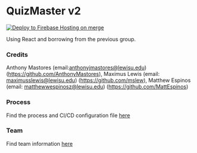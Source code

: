 # QuizMaster v2

[![Deploy to Firebase Hosting on merge](https://github.com/QuizMasterInc/QuizMaster/actions/workflows/firebase-hosting-merge.yml/badge.svg)](https://github.com/QuizMasterInc/QuizMaster/actions/workflows/firebase-hosting-merge.yml)

Using React and borrowing from the previous group. 
### Credits
Anthony Mastores (email:anthonyjmastores@lewisu.edu) (https://github.com/AnthonyMastores),
Maximus Lewis (email: maximusslewis@lewisu.edu) (https://github.com/mslew), 
Matthew Espinos (email: matthewwespinosz@lewisu.edu) (https://github.com/MattEspinos)


### Process
Find the process and CI/CD configuration file [here](PROCESS.md)

### Team
Find team information [here](TEAM.md)
